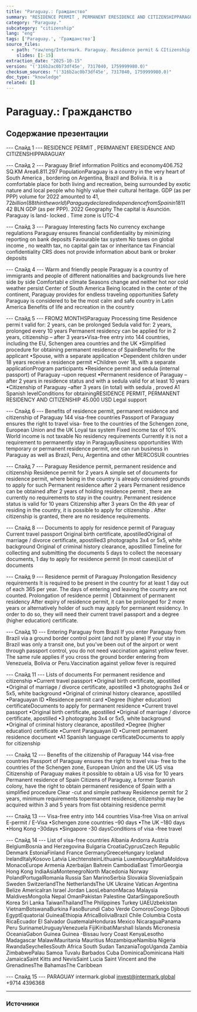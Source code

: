 ```yaml
---
title: "Paraguay.: Гражданство"
summary: "RESIDENCE PERMIT , PERMANENT ERESIDENCE AND CITIZENSHIPPARAGUAY Paraguay Brief information"
category: "Paraguay."
subcategory: "citizenship"
lang: "eng"
tags: ['Paraguay.', 'Гражданство']
source_files:
  - path: "raw/eng/Intermark. Paraguay. Residence permit & CItizenship. ENG.pdf"
    slides: [1-15]
extraction_date: "2025-10-15"
version: "('316b2ac0b73df45e', 7317040, 1759999980.0)"
checksum_sources: "('316b2ac0b73df45e', 7317040, 1759999980.0)"
doc_type: "knowledge"
related: []
---
```


# Paraguay.: Гражданство

## Содержание презентации

--- Слайд 1 ---
RESIDENCE PERMIT , PERMANENT ERESIDENCE AND CITIZENSHIPPARAGUAY

--- Слайд 2 ---
Paraguay
Brief information
Politics and economy406.752 SQ.KM
Area6.811.297
PopulationParaguay is a country in the very heart of South America , bordering on Argentina, 
Brazil and Bolivia. It is a comfortable place for both living and recreation, being 
surrounded by exotic nature and local people who highly value their cultural heritage.
GDP (as per PPP) volume for 2022 amounted to $41,72 billion (88th in the world )
Paraguay declared independence from Spain in 1811$ 42 BLN
GDP (as per PPP). 2022
Geography
The capital is Asunción. Paraguay is land- locked .
Time zone is UTC-4

--- Слайд 3 ---
Paraguay
Interesting facts
No currency exchange regulations
Paraguay ensures financial confidentiality by minimizing reporting on 
bank deposits
Favourable  tax system
No taxes on global income , no wealth tax, no capital gain tax or 
inheritance tax
Financial confidentiality
CRS does not provide information about bank or broker deposits

--- Слайд 4 ---
Warm and friendly people
Paraguay is a country of immigrants and people of different 
nationalities and backgrounds live here side by side
Comfortabl e climate
Seasons change and neither hot nor cold weather persist
Center of South America
Being located in the center of the continent, Paraguay 
provides for endless traveling opportunities
Safety
Paraguay is considered to be the most calm and safe country in Latin America
Benefits of life and 
recreation in the country

--- Слайд 5 ---
FROM2 MONTHSParaguay
Processing time
Residence permi t valid for: 2  years, can be prolonged
Sedula  valid for: 2 years, prolonged every 10 years
Permanent residency can be applied for in 2 years, citizenship –  after 3 years•Visa-free entry into 144 countries, including the EU, 
Schengen area countries and the UK
•Simplified procedure for obtaining permanent residence of 
SpainBenefits for the applicant
•Spouse, with a separate application
•Dependent children under 18 years receive a residence 
permit
•Children over 18, with a separate applicationProgram participants
•Residence permit and sedula  (internal passport)  of 
Paraguay –upon request
•Permanent residence of Paraguay –after 2 years in 
residence status and with a sedula  valid for at least 10 years
•Citizenship of Paraguay –after 3 years (in total) with sedula , 
proved A1 Spanish levelConditions for obtainingRESIDENCE PERMIT, PERMANENT RESIDENCY AND 
CITIZENSHIP
45.000 USD
Legal support

--- Слайд 6 ---
Benefits of residence permit, permanent 
residence and citizenship of Paraguay
144 visa-free countries
Passport of Paraguay ensures the right to travel visa- free 
to the countries of the Schengen zone, European Union 
and the UK
Loyal tax system
Fixed income tax of 10%
World income is not taxable
No residency requirements 
Currently it is not a requirement to permanently stay in ParaguayBusiness opportunities
With temporary or permanent residence permit, one can run business in Paraguay as well as Brazil, Peru, Argentina and other MERCOSUR countries

--- Слайд 7 ---
Paraguay
Residence permit, permanent 
residence and citizenship
Residence permit for 2 years
A simple set of documents for residence permit, where being in the country is already considered grounds to apply for such
Permanent residence after 2 years
Permanent residence can be obtained after 2 years of holding residence permit , there are currently no 
requirements to stay in the country. Permanent residence status is valid for 10 years
Citizenship after 3 years
On the 4th year of residing in the country, it is possible to 
apply for citizenship . After citizenship is granted, there 
are no residence requirements.

--- Слайд 8 ---
Documents to apply for 
residence permit of Paraguay
Current travel passport
Original birth certificate, apostilledOriginal of marriage / divorce certificate, apostilled3 photographs 3x4 or 5x5, white background
Original of criminal history clearance, apostilled
Timeline for collecting and submitting the documents
5 days to collect the necessary documents, 1 day to apply for 
residence permit (in most cases)List of documents

--- Слайд 9 ---
Residence permit of Paraguay
Prolongation
Residency requirements
It is required to be present in the country for at least 1 day out 
of each 365 per year. The days of entering and leaving the 
country are not counted.
Prolongation of residence permit | 
Obtainment of permanent residency
After expiry of residence permit, it can be prolonged for 2 
more years or alternatively holder of such may apply for permanent residency.
In order to do so, they will need their current travel passport 
and a degree (higher education) certificate.

--- Слайд 10 ---
Entering Paraguay
from Brazil
If you enter Paraguay from Brazil via a ground 
border control point (and not by plane)
If your stay in Brazil was only a transit one, but you’ve been 
out of the airport or went through passport control, you do not need vaccination against yellow fever.
The same rule applies if you cross the ground border 
entering from Venezuela, Bolivia or Peru.Vaccination against yellow
fever is required

--- Слайд 11 ---
Lists of documents
For permanent residence and citizenship
•Current travel passport
•Original birth certificate, apostilled
•Original of marriage / divorce certificate, apostilled
•3 photographs 3x4 or 5x5, white background
•Original of criminal history clearance, apostilled
•Paraguayan ID
•Residence permit card
•Degree (higher education) certificateDocuments to apply for 
permanent residence
•Current travel passport
•Original birth certificate, apostilled
•Original of marriage / divorce certificate, apostilled
•3 photographs 3x4 or 5x5, white background
•Original of criminal history clearance, apostilled
•Degree (higher education) certificate
•Current Paraguayan ID
•Current permanent residence document
•A1 Spanish language certificateDocuments to apply for citizenship

--- Слайд 12 ---
Benefits of the citizenship 
of Paraguay
144 visa-free countries
Passport of Paraguay ensures the right to travel visa- free to the 
countries of the Schengen zone, European Union and the UK
US visa
Citizenship of Paraguay makes it possible to obtain a 
US visa for 10 years
Permanent residence of Spain
Citizens of Paraguay, a former Spanish colony, have the right to 
obtain permanent residence of Spain with a simplified procedure
Clear -cut and simple pathway
Residence permit for 2 years, minimum requirements topermanent residence, citizenship may be acquired within 
3 and 5 years from fist obtaining residence permit

--- Слайд 13 ---
Visa-free entry into 144 countries
Visa-free
Visa on arrival
E-permit / E-Visa
•Schengen zone countries –90 days
•The UK –180 days
•Hong Kong –30days
•Singapore -30 daysConditions of visa -free travel

--- Слайд 14 ---
List of visa-free countries
Albania
Andorra
Austria
BelgiumBosnia and Herzegovina
Bulgaria
CroatiaCyprusCzech Republic
Denmark
EstoniaFinland
France
GermanyGreeceHungary
Iceland
IrelandItalyKosovo
Latvia
LiechtensteinLithuania
LuxembourgMaltaMoldova
MonacoEurope
Armenia
Azerbaijan
Bahrein
CambodiaEast TimorGeorgia
Hong Kong
IndiaAsiaMontenegroNorth Macedonia 
Norway
PolandPortugalRomania
Russia
San MarinoSerbia
Slovakia
SloveniaSpain
Sweden
SwitzerlandThe NetherlandsThe UK
Ukraine
Vatican
Argentina
Belize
AmericaIran
Israel
Jordan
LaosLebanonMacao
Malaysia
MaldivesMongolia
Nepal
OmanPakistan
Palestine
QatarSingaporeSouth Korea
Sri Lanka
TaiwanThailandThe Philippines
Turkey
UAEUzbekistan
VietnamBotswanaBurkina FasoBurundi
Cabo Verde
ComorosCongo
Djibouti
EgyptEquatorial GuineaEthiopia
AfricaBoliviaBrazil
Chile
Columbia Costa RicaEcuador
El Salvador
GuatemalaHonduras
Mexico
NicaraguaPanama
Peru
SurinameUruguayVenezuela
FijiKiribatiMarshall Islands
Micronesia
OceaniaGabon
Guinea
Guinea -Bissau 
Ivory Coast
KenyaLesotho
Madagascar
MalawiMauritania
Mauritius
MozambiqueNamibia
Nigeria
RwandaSeychellesSouth Africa
South Sudan
TanzaniaTogoUganda
Zambia
ZimbabwePalau
Samoa
Tuvalu
Barbados
Cuba
DominicaDominicana
Haiti
JamaicaSaint Kitts and NevisSaint Lucia
Saint Vincent and the 
GrenadinesThe BahamasThe Caribbean

--- Слайд 15 ---
PARAGUAY
intermark.global invest@intermark.global +9714 4396368


---

### Источники
[^src1]: raw/Intermark. Paraguay. Residence permit & CItizenship. ENG.pdf → слайды 1–15
